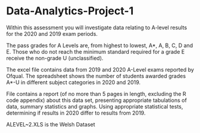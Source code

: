 # Data-Analytics-Project-1

Within this assessment you will investigate data relating to A-level results for the 2020 and 2019 exam periods.

The pass grades for A Levels are, from highest to lowest, A*, A, B, C, D and E. Those who do not reach the minimum standard required for a grade E receive the non-grade U (unclassified).

The excel file contains data from 2019 and 2020 A-Level exams reported by Ofqual.  The spreadsheet shows the number of students awarded grades A*-U in different subject categories in 2020 and 2019.

File contains a report (of no more than 5 pages in length, excluding the R code appendix) about this data set, presenting appropriate tabulations of data, summary statistics and graphs.   Using appropriate statistical tests, determining if results in 2020 differ to results from 2019.  

ALEVEL~2.XLS is the Welsh Dataset
